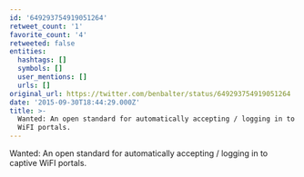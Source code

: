 ```yaml
---
id: '649293754919051264'
retweet_count: '1'
favorite_count: '4'
retweeted: false
entities:
  hashtags: []
  symbols: []
  user_mentions: []
  urls: []
original_url: https://twitter.com/benbalter/status/649293754919051264
date: '2015-09-30T18:44:29.000Z'
title: >-
  Wanted: An open standard for automatically accepting / logging in to captive
  WiFI portals.
---
```


Wanted: An open standard for automatically accepting / logging in to captive WiFI portals.